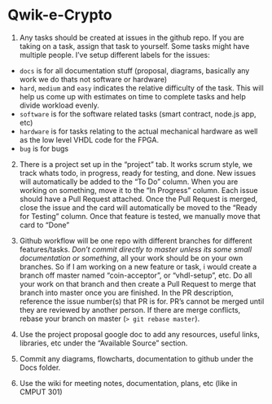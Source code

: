 # Qwik-e-Crypto

1. Any tasks should be created at issues in the github repo. If you are taking on a task, assign that task to yourself. Some tasks might have multiple people. I’ve setup different labels for the issues:
- `docs` is for all documentation stuff (proposal, diagrams, basically any work we do thats not software or hardware)
- `hard`, `medium` and `easy` indicates the relative difficulty of the task. This will help us come up with estimates on time to complete tasks and help divide workload evenly.
- `software` is for the software related tasks (smart contract, node.js app, etc)
- `hardware` is for tasks relating to the actual mechanical hardware as well as the low level VHDL code for the FPGA.
- `bug` is for bugs

2. There is a project set up in the “project” tab. It works scrum style, we track whats todo, in progress, ready for testing, and done. New issues will automatically be added to the “To Do” column. When you are working on something, move it to the “In Progress” column. Each issue should have a Pull Request attached. Once the Pull Request is merged, close the issue and the card will automatically be moved to the “Ready for Testing” column. Once that feature is tested, we manually move that card to “Done”

3. Github workflow will be one repo with different branches for different features/tasks. *Don’t commit directly to master unless its some small documentation or something*, all your work should be on your own branches. So if I am working on a new feature or task, i would create a branch off master named “coin-acceptor”, or “vhdl-setup”, etc. Do all your work on that branch and then create a Pull Request to merge that branch into master once you are finished. In the PR description, reference the issue number(s) that PR is for. PR’s cannot be merged until they are reviewed by another person. If there are merge conflicts, rebase your branch on master (`> git rebase master`). 

4. Use the project proposal google doc to add any resources, useful links, libraries, etc under the “Available Source” section.

5. Commit any diagrams, flowcharts, documentation to github under the Docs folder.

6. Use the wiki for meeting notes, documentation, plans, etc (like in CMPUT 301)
